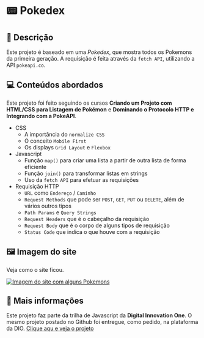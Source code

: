 # 📟 Pokedex

## 📃 Descrição

Este projeto é baseado em uma *Pokedex*, que mostra todos os Pokemons da primeira geração. A requisição é feita através da `fetch API`, utilizando a API `pokeapi.co`.

## 💻 Conteúdos abordados

Este projeto foi feito seguindo os cursos **Criando um Projeto com HTML/CSS para Listagem de Pokémon** e **Dominando o Protocolo HTTP e Integrando com a PokeAPI**.

- CSS
  - A importância do `normalize CSS`
  - O conceito `Mobile First`
  - Os displays `Grid Layout` e `Flexbox`
- Javascript
  - Função `map()` para criar uma lista a partir de outra lista de forma eficiente
  - Função `join()` para transformar listas em strings
  - Uso da `fetch API` para efetuar as requisições
- Requisição HTTP
  - `URL` como `Endereço` / `Caminho`
  - `Request Methods` que pode ser `POST`, `GET`, `PUT` ou `DELETE`, além de vários outros tipos
  - `Path Params` e `Query Strings`
  - `Request Headers` que é o cabeçalho da requisição
  - `Request Body` que é o corpo de alguns tipos de requisição
  - `Status Code` que indica o que houve com a requisição

## 🖼️ Imagem do site

Veja como o site ficou.

[![Imagem do site com alguns Pokemons](https://github.com/GracilianoOG/dio-desafio-pokedex/raw/main/assets/images/index-screenshot.png)](https://github.com/GracilianoOG/dio-desafio-pokedex/blob/main/assets/images/index-screenshot.png)

## 📌 Mais informações

Este projeto faz parte da trilha de Javascript da **Digital Innovation One**. O mesmo projeto postado no Github foi entregue, como pedido, na plataforma da DIO.
<a href='https://kleysonmachado.github.io/js-developer-pokedex/'>Clique aqu e veja o projeto</a>